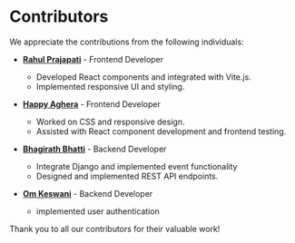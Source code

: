 # Contributors

We appreciate the contributions from the following individuals:

- **[Rahul Prajapati](https://github.com/rahulvp105)** - Frontend Developer
  - Developed React components and integrated with Vite.js.
  - Implemented responsive UI and styling.

- **[Happy Aghera](https://github.com/Happy-patel123)** - Frontend Developer
  - Worked on CSS and responsive design.
  - Assisted with React component development and frontend testing.

- **[Bhagirath Bhatti](https://github.com/bhagirath1312)** - Backend Developer
  - Integrate Django and implemented event functionality
  - Designed and implemented REST API endpoints.
    
- **[Om Keswani](https://github.com/omkeswani27)** - Backend Developer
  - implemented user authentication 

Thank you to all our contributors for their valuable work!
